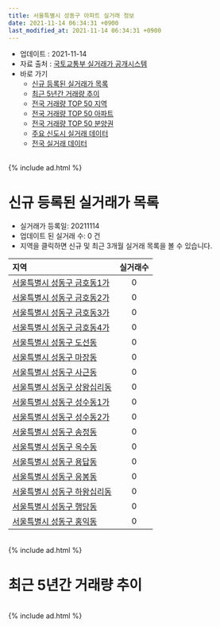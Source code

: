 ```yaml
---
title: 서울특별시 성동구 아파트 실거래 정보
date: 2021-11-14 06:34:31 +0900
last_modified_at: 2021-11-14 06:34:31 +0900
---
```


* 업데이트 : 2021-11-14
* 자료 출처 : [국토교통부 실거래가 공개시스템](http://rt.molit.go.kr)
* 바로 가기
    * [신규 등록된 실거래가 목록](#신규-등록된-실거래가-목록)
    * [최근 5년간 거래량 추이](#최근-5년간-거래량-추이)
    * [전국 거래량 TOP 50 지역](https://inasie.github.io/apt-trade-info/최근-3개월-전국에서-가장-거래가-많이-발생한-지역)
    * [전국 거래량 TOP 50 아파트](https://inasie.github.io/apt-trade-info/최근-3개월-전국에서-가장-거래가-많이-발생한-아파트)
    * [전국 거래량 TOP 50 분양권](https://inasie.github.io/apt-trade-info/최근-3개월-전국에서-가장-거래가-많이-발생한-분양권)
    * [주요 신도시 실거래 데이터](https://inasie.github.io/apt-trade-info/주요-신도시)
    * [전국 실거래 데이터](https://inasie.github.io/apt-trade-info/전국)

<br>
{% include ad.html %}
<br>

# 신규 등록된 실거래가 목록
* 실거래가 등록일: 20211114
* 업데이트 된 실거래 수: 0 건
* 지역을 클릭하면 신규 및 최근 3개월 실거래 목록을 볼 수 있습니다.


|지역|실거래수|
|:---|:---:|
|[서울특별시 성동구 금호동1가](https://inasie.github.io/apt-trade-info/서울특별시-성동구-금호동1가)|0|
|[서울특별시 성동구 금호동2가](https://inasie.github.io/apt-trade-info/서울특별시-성동구-금호동2가)|0|
|[서울특별시 성동구 금호동3가](https://inasie.github.io/apt-trade-info/서울특별시-성동구-금호동3가)|0|
|[서울특별시 성동구 금호동4가](https://inasie.github.io/apt-trade-info/서울특별시-성동구-금호동4가)|0|
|[서울특별시 성동구 도선동](https://inasie.github.io/apt-trade-info/서울특별시-성동구-도선동)|0|
|[서울특별시 성동구 마장동](https://inasie.github.io/apt-trade-info/서울특별시-성동구-마장동)|0|
|[서울특별시 성동구 사근동](https://inasie.github.io/apt-trade-info/서울특별시-성동구-사근동)|0|
|[서울특별시 성동구 상왕십리동](https://inasie.github.io/apt-trade-info/서울특별시-성동구-상왕십리동)|0|
|[서울특별시 성동구 성수동1가](https://inasie.github.io/apt-trade-info/서울특별시-성동구-성수동1가)|0|
|[서울특별시 성동구 성수동2가](https://inasie.github.io/apt-trade-info/서울특별시-성동구-성수동2가)|0|
|[서울특별시 성동구 송정동](https://inasie.github.io/apt-trade-info/서울특별시-성동구-송정동)|0|
|[서울특별시 성동구 옥수동](https://inasie.github.io/apt-trade-info/서울특별시-성동구-옥수동)|0|
|[서울특별시 성동구 용답동](https://inasie.github.io/apt-trade-info/서울특별시-성동구-용답동)|0|
|[서울특별시 성동구 응봉동](https://inasie.github.io/apt-trade-info/서울특별시-성동구-응봉동)|0|
|[서울특별시 성동구 하왕십리동](https://inasie.github.io/apt-trade-info/서울특별시-성동구-하왕십리동)|0|
|[서울특별시 성동구 행당동](https://inasie.github.io/apt-trade-info/서울특별시-성동구-행당동)|0|
|[서울특별시 성동구 홍익동](https://inasie.github.io/apt-trade-info/서울특별시-성동구-홍익동)|0|


<br>
{% include ad.html %}
<br>

# 최근 5년간 거래량 추이


<div style="width:100%;">
    <canvas id="deal_progress" height="200"></canvas>
</div>

<script>
new Chart(document.getElementById("deal_progress"), {
    type: 'line',
    data: {
        labels: ['201611','201612','201701','201702','201703','201704','201705','201706','201707','201708','201709','201710','201711','201712','201801','201802','201803','201804','201805','201806','201807','201808','201809','201810','201811','201812','201901','201902','201903','201904','201905','201906','201907','201908','201909','201910','201911','201912','202001','202002','202003','202004','202005','202006','202007','202008','202009','202010','202011','202012','202101','202102','202103','202104','202105','202106','202107','202108','202109','202110','202111'],
        datasets: [{
            label: '매매',
            pointRadius: 1,
            data: [212, 141, 133, 222, 323, 439, 663, 616, 616, 168, 229, 227, 384, 403, 638, 343, 255, 104, 110, 109, 182, 599, 290, 110, 86, 51, 43, 27, 54, 101, 158, 272, 490, 347, 304, 583, 544, 433, 213, 295, 150, 77, 178, 719, 418, 206, 144, 147, 225, 291, 199, 126, 131, 246, 295, 171, 176, 165, 102, 67, 1],
            borderColor: "rgba(255, 201, 14, 1)",
            backgroundColor: "rgba(255, 201, 14, 0.5)",
            fill: false,
            lineTension: 0
        },{
            label: '전월세',
            pointRadius: 1,
            data: [522, 812, 817, 763, 607, 554, 555, 552, 586, 531, 531, 393, 439, 509, 686, 629, 821, 613, 593, 565, 543, 573, 568, 576, 518, 617, 708, 635, 595, 456, 449, 481, 545, 498, 484, 515, 539, 607, 652, 834, 561, 622, 638, 604, 757, 552, 463, 535, 583, 599, 627, 575, 594, 878, 1039, 715, 599, 558, 530, 415, 94],
            borderColor: "rgba(0, 141, 185, 1)",
            backgroundColor: "rgba(0, 141, 185, 0.5)",
            fill: false,
            lineTension: 0
        }
        ]
    },
    options: {
        responsive: true,
        title: {
            display: false
        },
        tooltips: {
            mode: 'index',
            intersect: false
        },
        hover: {
            mode: 'nearest',
            intersect: true
        },
        scales: {
            xAxes: [{
                display: true,
                scaleLabel: {
                    display: true,
                    labelString: '년/월'
                }
            }],
            yAxes: [{
                display: true,
                ticks: {
                    suggestedMin: 0,
                },
                scaleLabel: {
                    display: true,
                    labelString: '실거래 수'
                }
            }]
        }
    }
});

</script>


<br>
{% include ad.html %}
<br>

